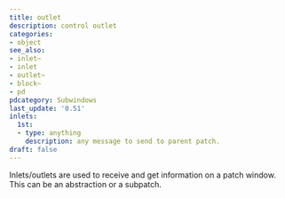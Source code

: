 ```yaml
---
title: outlet
description: control outlet
categories:
- object
see_also: 
- inlet~
- inlet
- outlet~
- block~
- pd
pdcategory: Subwindows
last_update: '0.51'
inlets:
  1st:
  - type: anything
    description: any message to send to parent patch.
draft: false
---
```

Inlets/outlets are used to receive and get information on a patch window. This can be an abstraction or a subpatch. 